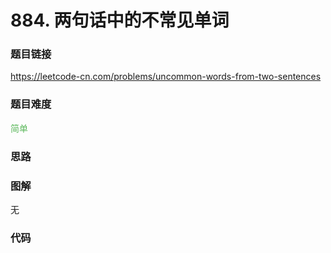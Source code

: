 # 884. 两句话中的不常见单词

### 题目链接

https://leetcode-cn.com/problems/uncommon-words-from-two-sentences

### 题目难度

<font color=#5CB85C>简单</font>

### 思路



### 图解

无

### 代码

```python
```